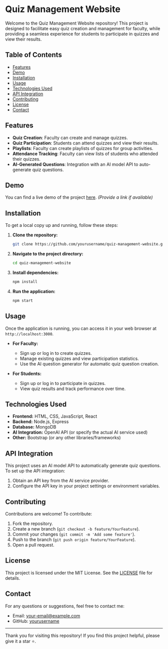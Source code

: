 # Quiz Management Website

Welcome to the Quiz Management Website repository! This project is designed to facilitate easy quiz creation and management for faculty, while providing a seamless experience for students to participate in quizzes and view their results.

## Table of Contents

- [Features](#features)
- [Demo](#demo)
- [Installation](#installation)
- [Usage](#usage)
- [Technologies Used](#technologies-used)
- [API Integration](#api-integration)
- [Contributing](#contributing)
- [License](#license)
- [Contact](#contact)

## Features

- **Quiz Creation**: Faculty can create and manage quizzes.
- **Quiz Participation**: Students can attend quizzes and view their results.
- **Playlists**: Faculty can create playlists of quizzes for group activities.
- **Attendance Tracking**: Faculty can view lists of students who attended their quizzes.
- **AI-Generated Questions**: Integration with an AI model API to auto-generate quiz questions.

## Demo

You can find a live demo of the project [here](#). *(Provide a link if available)*

## Installation

To get a local copy up and running, follow these steps:

1. **Clone the repository:**
    ```bash
    git clone https://github.com/yourusername/quiz-management-website.git
    ```
2. **Navigate to the project directory:**
    ```bash
    cd quiz-management-website
    ```
3. **Install dependencies:**
    ```bash
    npm install
    ```
4. **Run the application:**
    ```bash
    npm start
    ```

## Usage

Once the application is running, you can access it in your web browser at `http://localhost:3000`.

- **For Faculty:**
  - Sign up or log in to create quizzes.
  - Manage existing quizzes and view participation statistics.
  - Use the AI question generator for automatic quiz question creation.

- **For Students:**
  - Sign up or log in to participate in quizzes.
  - View quiz results and track performance over time.

## Technologies Used

- **Frontend:** HTML, CSS, JavaScript, React
- **Backend:** Node.js, Express
- **Database:** MongoDB
- **AI Integration:** OpenAI API (or specify the actual AI service used)
- **Other:** Bootstrap (or any other libraries/frameworks)

## API Integration

This project uses an AI model API to automatically generate quiz questions. To set up the API integration:

1. Obtain an API key from the AI service provider.
2. Configure the API key in your project settings or environment variables.

## Contributing

Contributions are welcome! To contribute:

1. Fork the repository.
2. Create a new branch (`git checkout -b feature/YourFeature`).
3. Commit your changes (`git commit -m 'Add some feature'`).
4. Push to the branch (`git push origin feature/YourFeature`).
5. Open a pull request.

## License

This project is licensed under the MIT License. See the [LICENSE](LICENSE) file for details.

## Contact

For any questions or suggestions, feel free to contact me:

- Email: [your-email@example.com](mailto:kadachhabhavesh7@gmail.com)
- GitHub: [yourusername](https://github.com/kadachhabhavesh)

---

Thank you for visiting this repository! If you find this project helpful, please give it a star ⭐.

